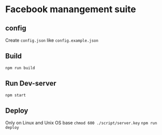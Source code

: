 # Facebook manangement suite

## config
Create `config.json` like `config.example.json`

## Build
`npm run build`

## Run Dev-server
`npm start`

## Deploy
Only on Linux and Unix OS base
`chmod 600 ./script/server.key`
`npm run deploy`

